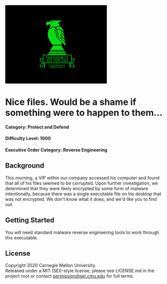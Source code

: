 <img src="../../pc1-logo.png" height="250px">

# Nice files. Would be a shame if something were to happen to them...

#### Category: Protect and Defend
#### Difficulty Level: 1000
#### Executive Order Category: Reverse Engineering

## Background

This morning, a VIP within our company accessed his computer and found that all of his files seemed to be corrupted.
Upon further investigation, we determined that they were likely encrypted by some form of malware intentionally, because
there was a single executable file on his desktop that was not encrypted. We don't know what it does, and we'd like you
to find out.

## Getting Started

You will need standard malware reverse engineering tools to work through this executable.

## License
Copyright 2020 Carnegie Mellon University.  
Released under a MIT (SEI)-style license, please see LICENSE.md in the project root or contact permission@sei.cmu.edu for full terms.

